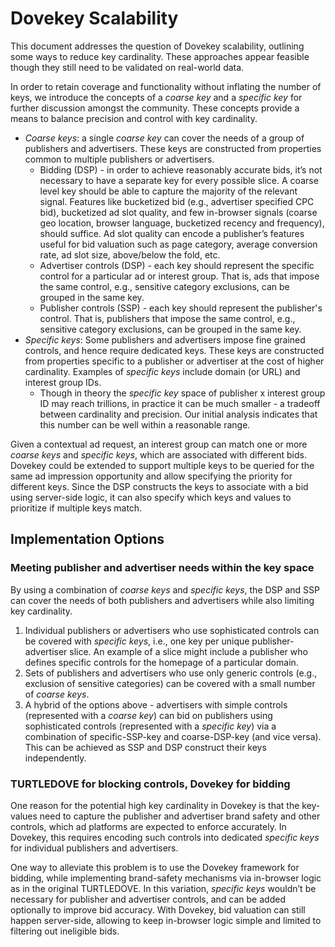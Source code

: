 # Dovekey Scalability

This document addresses the question of Dovekey scalability, outlining some ways to reduce key cardinality. These approaches appear feasible though they still need to be validated on real-world data. 

In order to retain coverage and functionality without inflating the number of keys, we introduce the concepts of a *coarse key* and a *specific key* for further discussion amongst the community. These concepts provide a means to balance precision and control with key cardinality.

* *Coarse keys*: a single *coarse key* can cover the needs of a group of publishers and advertisers. These keys are constructed from properties common to multiple publishers or advertisers.
  * Bidding (DSP) - in order to achieve reasonably accurate bids, it’s not necessary to have a separate key for every possible slice. A coarse level key should be able to capture the majority of the relevant signal. Features like bucketized bid (e.g., advertiser specified CPC bid), bucketized ad slot quality, and few in-browser signals (coarse geo location, browser language, bucketized recency and frequency), should suffice. Ad slot quality can encode a publisher’s features useful for bid valuation such as page category, average conversion rate, ad slot size, above/below the fold, etc.
  * Advertiser controls (DSP) - each key should represent the specific control for a particular ad or interest group. That is, ads that impose the same control, e.g., sensitive category exclusions, can be grouped in the same key.
  * Publisher controls (SSP) - each key should represent the publisher's control. That is, publishers that impose the same control, e.g., sensitive category exclusions, can be grouped in the same key.
* *Specific keys*: Some publishers and advertisers impose fine grained controls, and hence require dedicated keys. These keys are constructed from properties specific to a publisher or advertiser at the cost of higher cardinality. Examples of *specific keys* include domain (or URL) and interest group IDs.  
  * Though in theory the *specific key* space of publisher x interest group ID may reach trillions, in practice it can be much smaller - a tradeoff between cardinality and precision. Our initial analysis indicates that this number can be well within a reasonable range.
  
Given a contextual ad request, an interest group can match one or more *coarse keys* and *specific keys*, which are associated with different bids. Dovekey could be extended to support multiple keys to be queried for the same ad impression opportunity and allow specifying the priority for different keys. Since the DSP constructs the keys to associate with a bid using server-side logic, it can also specify which keys and values to prioritize if multiple keys match.

## Implementation Options

### Meeting publisher and advertiser needs within the key space

By using a combination of *coarse keys* and *specific keys*, the DSP and SSP can cover the needs of both publishers and advertisers while also limiting key cardinality.

1. Individual publishers or advertisers who use sophisticated controls can be covered with *specific keys*, i.e., one key per unique publisher-advertiser slice. An example of a slice might include a publisher who defines specific controls for the homepage of a particular domain.
2. Sets of publishers and advertisers who use only generic controls (e.g., exclusion of sensitive categories) can be covered with a small number of *coarse keys*.
3. A hybrid of the options above - advertisers with simple controls (represented with a *coarse key*) can bid on publishers using sophisticated controls (represented with a *specific key*) via a combination of specific-SSP-key and coarse-DSP-key (and vice versa). This can be achieved as SSP and DSP construct their keys independently. 

### TURTLEDOVE for blocking controls, Dovekey for bidding

One reason for the potential high key cardinality in Dovekey is that the key-values need to capture the publisher and advertiser brand safety and other controls, which ad platforms are expected to enforce accurately. In Dovekey, this requires encoding such controls into dedicated *specific keys* for individual publishers and advertisers.

One way to alleviate this problem is to use the Dovekey framework for bidding, while implementing brand-safety mechanisms via in-browser logic as in the original TURTLEDOVE. In this variation, *specific keys* wouldn’t be necessary for publisher and advertiser controls, and can be added optionally to improve bid accuracy. With Dovekey, bid valuation can still happen server-side, allowing to keep in-browser logic simple and limited to filtering out ineligible bids.
